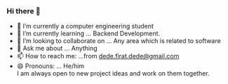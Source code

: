 ### Hi there 👋

<!--
**FiratDede/FiratDede** is a ✨ _special_ ✨ repository because its `README.md` (this file) appears on your GitHub profile.
-->


- 🔭 I’m currently a computer engineering student
- 🌱 I’m currently learning ... Backend Development.
- 👯 I’m looking to collaborate on ... Any area which is related to software
- 💬 Ask me about ... Anything
- 📫 How to reach me: ...from dede.firat.dede@gmail.com
- 😄 Pronouns: ... He/him  </br>
I am always open to new project ideas and work on them together. 

